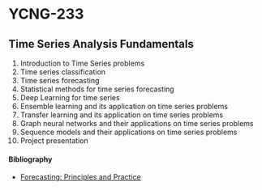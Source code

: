 # YCNG-233
## Time Series Analysis Fundamentals

1. Introduction to Time Series problems
2. Time series classification
3. Time series forecasting
4. Statistical methods for time series forecasting
5. Deep Learning for time series
6. Ensemble learning and its application on time series problems
7. Transfer learning and its application on time series problems
8. Graph neural networks and their applications on time series problems
9. Sequence models and their applications on time series problems
10. Project presentation

#### Bibliography
* [Forecasting: Principles and Practice](https://otexts.com/fpp3/)
